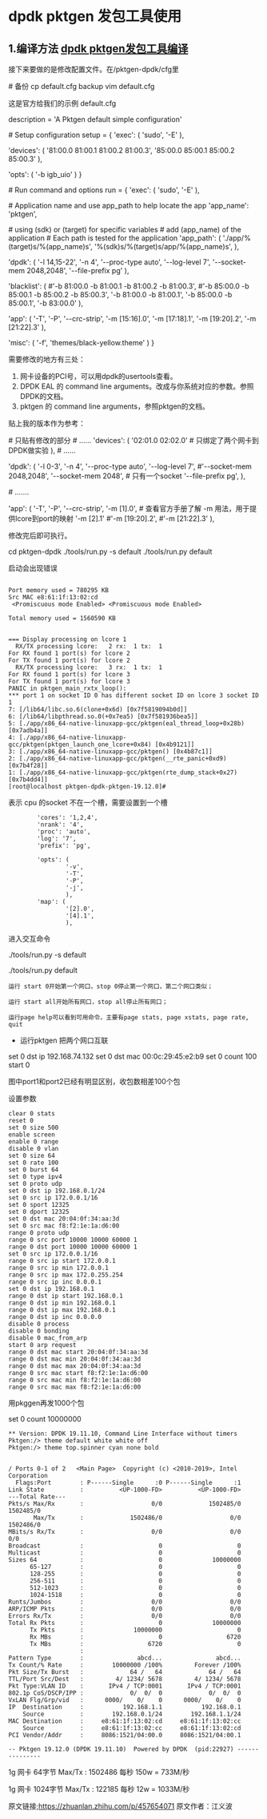 # dpdk pktgen 发包工具使用

## 1.编译方法 [dpdk pktgen发包工具编译](https://zhuanlan.zhihu.com/p/457628487)

接下来要做的是修改配置文件。在/pktgen-dpdk/cfg里

\# 备份
cp default.cfg backup
vim default.cfg

这是官方给我们的示例 default.cfg

description = 'A Pktgen default simple configuration'

\# Setup configuration
setup = {
'exec': (
'sudo',
'-E'
),

'devices': (
'81:00.0 81:00.1 81:00.2 81:00.3',
'85:00.0 85:00.1 85:00.2 85:00.3'
),

'opts': (
'-b igb_uio'
)
}

\# Run command and options
run = {
'exec': (
'sudo',
'-E'
),

\# Application name and use app_path to help locate the app
'app_name': 'pktgen',

\# using (sdk) or (target) for specific variables
\# add (app_name) of the application
\# Each path is tested for the application
'app_path': (
'./app/%(target)s/%(app_name)s',
'%(sdk)s/%(target)s/app/%(app_name)s',
),

'dpdk': (
'-l 14,15-22',
'-n 4',
'--proc-type auto',
'--log-level 7',
'--socket-mem 2048,2048',
'--file-prefix pg'
),

'blacklist': (
\#'-b 81:00.0 -b 81:00.1 -b 81:00.2 -b 81:00.3',
\#'-b 85:00.0 -b 85:00.1 -b 85:00.2 -b 85:00.3',
'-b 81:00.0 -b 81:00.1',
'-b 85:00.0 -b 85:00.1',
'-b 83:00.0'
),

'app': (
'-T',
'-P',
'--crc-strip',
'-m [15:16].0',
'-m [17:18].1',
'-m [19:20].2',
'-m [21:22].3'
),

'misc': (
'-f', 'themes/black-yellow.theme'
)
}

需要修改的地方有三处：

1. 网卡设备的PCI号，可以用dpdk的usertools查看。
2. DPDK EAL 的 command line arguments。改成与你系统对应的参数。参照DPDK的文档。
3. pktgen 的 command line arguments，参照pktgen的文档。

贴上我的版本作为参考：

\# 只贴有修改的部分
\# ……
'devices': (
'02:01.0 02:02.0' # 只绑定了两个网卡到DPDK做实验
),
\# ……

'dpdk': (
'-l 0-3',
'-n 4',
'--proc-type auto',
'--log-level 7',
\#'--socket-mem 2048,2048',
'--socket-mem 2048', # 只有一个socket
'--file-prefix pg',
),

\# .......

'app': (
'-T',
'-P',
'--crc-strip',
'-m [1].0', # 查看官方手册了解 -m 用法，用于提供lcore到port的映射
'-m [2].1'
\#'-m [19:20].2',
\#'-m [21:22].3'
),

修改完后即可执行。

cd pktgen-dpdk
./tools/run.py -s default
./tools/run.py default

启动会出现错误

```text
                                                                       Port memory used = 780295 KB
Src MAC e8:61:1f:13:02:cd
 <Promiscuous mode Enabled> <Promiscuous mode Enabled>
                                                                      Total memory used = 1560590 KB


=== Display processing on lcore 1
  RX/TX processing lcore:   2 rx:  1 tx:  1
For RX found 1 port(s) for lcore 2
For TX found 1 port(s) for lcore 2
  RX/TX processing lcore:   3 rx:  1 tx:  1
For RX found 1 port(s) for lcore 3
For TX found 1 port(s) for lcore 3
PANIC in pktgen_main_rxtx_loop():
*** port 1 on socket ID 0 has different socket ID on lcore 3 socket ID 1
7: [/lib64/libc.so.6(clone+0x6d) [0x7f5819094b0d]]
6: [/lib64/libpthread.so.0(+0x7ea5) [0x7f581936bea5]]
5: [./app/x86_64-native-linuxapp-gcc/pktgen(eal_thread_loop+0x28b) [0x7adb4a]]
4: [./app/x86_64-native-linuxapp-gcc/pktgen(pktgen_launch_one_lcore+0x84) [0x4b9121]]
3: [./app/x86_64-native-linuxapp-gcc/pktgen() [0x4b87c1]]
2: [./app/x86_64-native-linuxapp-gcc/pktgen(__rte_panic+0xd9) [0x7b4f28]]
1: [./app/x86_64-native-linuxapp-gcc/pktgen(rte_dump_stack+0x27) [0x7b4dd4]]
[root@localhost pktgen-dpdk-pktgen-19.12.0]# 
```

表示 cpu 的socket 不在一个槽，需要设置到一个槽

```text
        'cores': '1,2,4',
        'nrank': '4',
        'proc': 'auto',
        'log': '7',
        'prefix': 'pg',

        'opts': (
                '-v',
                '-T',
                '-P',
                '-j',
                ),
        'map': (
                '[2].0',
                '[4].1',
                ),
```

进入交互命令

./tools/run.py -s default

./tools/run.py default

```text
运行 start 0开始第一个网口，stop 0停止第一个网口，第二个网口类似；

运行 start all开始所有网口，stop all停止所有网口；

运行page help可以看到可用命令，主要有page stats, page xstats, page rate, quit
```

- 运行pktgen 把两个网口互联

set 0 dst ip 192.168.74.132
set 0 dst mac 00:0c:29:45:e2:b9
set 0 count 100
start 0

图中port1和port2已经有明显区别，收包数相差100个包

设置参数

```text
clear 0 stats
reset 0
set 0 size 500
enable screen
enable 0 range
disable 0 vlan
set 0 size 64
set 0 rate 100
set 0 burst 64
set 0 type ipv4
set 0 proto udp
set 0 dst ip 192.168.0.1/24
set 0 src ip 172.0.0.1/16
set 0 sport 12325
set 0 dport 12325
set 0 dst mac 20:04:0f:34:aa:3d
set 0 src mac f8:f2:1e:1a:d6:00
range 0 proto udp
range 0 src port 10000 10000 60000 1
range 0 dst port 10000 10000 60000 1
set 0 src ip 172.0.0.1/16
range 0 src ip start 172.0.0.1
range 0 src ip min 172.0.0.1
range 0 src ip max 172.0.255.254
range 0 src ip inc 0.0.0.1
set 0 dst ip 192.168.0.1
range 0 dst ip start 192.168.0.1
range 0 dst ip min 192.168.0.1
range 0 dst ip max 192.168.0.1
range 0 dst ip inc 0.0.0.0
disable 0 process
disable 0 bonding
disable 0 mac_from_arp
start 0 arp request
range 0 dst mac start 20:04:0f:34:aa:3d
range 0 dst mac min 20:04:0f:34:aa:3d
range 0 dst mac max 20:04:0f:34:aa:3d
range 0 src mac start f8:f2:1e:1a:d6:00
range 0 src mac min f8:f2:1e:1a:d6:00
range 0 src mac max f8:f2:1e:1a:d6:00
```

用pkggen再发1000个包

set 0 count 10000000

```text
** Version: DPDK 19.11.10, Command Line Interface without timers
Pktgen:/> theme default white white off
Pktgen:/> theme top.spinner cyan none bold


/ Ports 0-1 of 2   <Main Page>  Copyright (c) <2010-2019>, Intel Corporation
  Flags:Port        : P------Single      :0 P------Single      :1
Link State          :          <UP-1000-FD>          <UP-1000-FD>      ---Total Rate---
Pkts/s Max/Rx       :                   0/0             1502485/0             1502485/0
       Max/Tx       :             1502486/0                   0/0             1502486/0
MBits/s Rx/Tx       :                   0/0                   0/0                   0/0
Broadcast           :                     0                     0
Multicast           :                     0                     0
Sizes 64            :                     0              10000000
      65-127        :                     0                     0
      128-255       :                     0                     0
      256-511       :                     0                     0
      512-1023      :                     0                     0
      1024-1518     :                     0                     0
Runts/Jumbos        :                   0/0                   0/0
ARP/ICMP Pkts       :                   0/0                   0/0
Errors Rx/Tx        :                   0/0                   0/0
Total Rx Pkts       :                     0              10000000
      Tx Pkts       :              10000000                     0
      Rx MBs        :                     0                  6720
      Tx MBs        :                  6720                     0
                    :
Pattern Type        :               abcd...               abcd...
Tx Count/% Rate     :        10000000 /100%         Forever /100%
Pkt Size/Tx Burst   :             64 /   64             64 /   64
TTL/Port Src/Dest   :         4/ 1234/ 5678         4/ 1234/ 5678
Pkt Type:VLAN ID    :       IPv4 / TCP:0001       IPv4 / TCP:0001
802.1p CoS/DSCP/IPP :             0/  0/  0             0/  0/  0
VxLAN Flg/Grp/vid   :      0000/    0/    0      0000/    0/    0
IP  Destination     :           192.168.1.1           192.168.0.1
    Source          :        192.168.0.1/24        192.168.1.1/24
MAC Destination     :     e8:61:1f:13:02:cd     e8:61:1f:13:02:cc
    Source          :     e8:61:1f:13:02:cc     e8:61:1f:13:02:cd
PCI Vendor/Addr     :     8086:1521/04:00.0     8086:1521/04:00.1

-- Pktgen 19.12.0 (DPDK 19.11.10)  Powered by DPDK  (pid:22927) ---------------
```

1g 网卡 64字节 Max/Tx : 1502486 每秒 150w = 733M/秒

1g 网卡 1024字节 Max/Tx : 122185 每秒 12w = 1033M/秒

 原文链接;https://zhuanlan.zhihu.com/p/457654071 原文作者：江义波